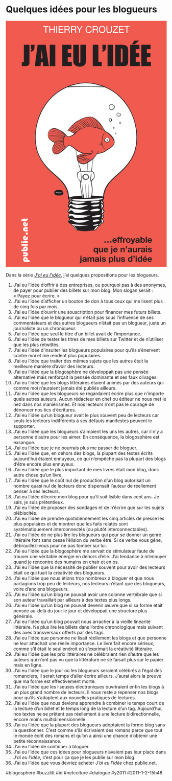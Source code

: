 # Quelques idées pour les blogueurs

![](_i/couv_pacco.png)

Dans la série *[J’ai eu l’idée](../../page/id)*, j’ai quelques propositions pour les blogueurs.
1. J’ai eu l’idée d’offrir à des entreprises, ou pourquoi pas à des anonymes, de payer pour publier des billets sur mon blog. Mon slogan serait : « Payez pour écrire. »
2. J’ai eu l’idée d’afficher un bouton de don à tous ceux qui me lisent plus de cinq fois par mois.
3. J’ai eu l’idée d’ouvrir une souscription pour financer mes futurs billets.
4. J’ai eu l’idée que le blogueur qui n’était pas sous l’influence de ses commentateurs et des autres blogueurs n’était pas un blogueur, juste un journaliste ou un chroniqueur.
5. J’ai eu l’idée que seul le titre d’un billet avait de l’importance.
6. J’ai eu l’idée de tester les titres de mes billets sur Twitter et de n’utiliser que les plus retwittés.
7. J’ai eu l’idée d’insulter les blogueurs populaires pour qu’ils s’énervent contre moi et me rendent plus populaires.
8. J’ai eu l’idée que traiter des mêmes sujets que les autres était la meilleure manière d’avoir des lecteurs.
9. J’ai eu l’idée que la blogosphère ne développait pas une pensée alternative mais renforçait la pensée dominante et ses faux clivages.
10. J’ai eu l’idée que les blogs littéraires étaient animés par des auteurs qui comme moi n’auraient jamais été publiés ailleurs.
11. J’ai eu l’idée que les blogueurs se regardaient écrire plus que n’importe quels autres auteurs. Aucun rédacteur en chef ou éditeur ne nous met le nez dans nos maniérismes. Et nos lecteurs n’ont pas le courage de dénoncer nos tics d’écritures.
12. J’ai eu l’idée qu’un blogueur avait le plus souvent peu de lecteurs car seuls les lecteurs indifférents à ses défauts manifestes peuvent le supporter.
13. J’ai eu l’idée que les blogueurs s’aimaient les uns les autres, car il n’y a personne d’autre pour les aimer. En conséquence, la blogosphère est exsangue.
14. J’ai eu l’idée que je ne pourrais plus me passer de bloguer.
15. J’ai eu l’idée que, en dehors des blogs, la plupart des textes écrits aujourd’hui étaient ennuyeux, ce qui n’empêche pas la plupart des blogs d’être encore plus ennuyeux.
16. J’ai eu l’idée que le plus important de mes livres était mon blog, donc autre chose qu’un livre.
17. J’ai eu l’idée que le coût nul de production d’un blog autorisait un nombre quasi nul de lecteurs donc dispensait l’auteur de réellement penser à ses lecteurs.
18. J’ai eu l’idée d’écrire mon blog pour qu’il soit lisible dans cent ans. Je sais, je suis prétentieux.
19. J’ai eu l’idée de proposer des sondages et de n’écrire que sur les sujets plébiscités.
20. J’ai eu l’idée de prendre quotidiennement les cinq articles de presse les plus populaires et de montrer que les faits relatés sont systématiquement interconnectés (ou plutôt interconnectables).
21. J’ai eu l’idée de ne plus lire les blogueurs qui pour se donner un genre littéraire font sans cesse l’élision du verbe être. Si ce verbe vous gêne, débrouillez-vous pour ne pas tomber sur lui.
22. J’ai eu l’idée que la blogosphère me servait de stimulateur faute de trouver une véritable énergie en dehors d’elle. J’ai tendance à m’ennuyer quand je rencontre des humains en chair et en os.
23. J’ai eu l’idée que la nécessité de publier souvent pour avoir des lecteurs était ce qui tuait la créativité des blogueurs.
24. J’ai eu l’idée que nous étions trop nombreux à bloguer et que nous partagions trop peu de lecteurs, nos lecteurs n’étant que des blogueurs, voire d’anciens blogueurs.
25. J’ai eu l’idée qu’un blog ne pouvait avoir une colonne vertébrale que si son auteur travaillait par ailleurs à des textes plus longs.
26. J’ai eu l’idée qu’un blog ne pouvait devenir œuvre que si sa forme était pensée au-delà du jour le jour et développait une structure plus générale.
27. J’ai eu l’idée qu’un blog pouvait nous arracher à la vieille linéarité littéraire. Ne plus lire les billets dans l’ordre chronologique mais suivant des axes transversaux offerts par des tags.
28. J’ai eu l’idée que personne ne lisait réellement les blogs et que personne ne leur attachait une réelle importance. Le livre fait encore sérieux, comme s’il était le seul endroit où s’exprimait la créativité littéraire.
29. J’ai eu l’idée que les prix littéraires ne célébraient rien d’autre que les auteurs qui n’ont pas vu que la littérature ne se faisait plus sur le papier mais en ligne.
30. J’ai eu l’idée que le jour où les blogueurs seraient célébrés à l’égal des romanciers, il serait temps d’aller écrire ailleurs. J’aurai alors la preuve que ma forme est effectivement morte.
31. J’ai eu l’idée que les liseuses électroniques ouvriraient enfin les blogs à un plus grand nombre de lecteurs. Il nous reste à repenser nos blogs pour qu’ils s’adaptent aux nouvelles pratiques de lectures.
32. J’ai eu l’idée que nous devions apprendre à combiner le temps court de la lecture d’un billet et le temps long de la lecture d’un tag. Aujourd’hui, nos textes ne se prêtent pas réellement à une lecture bidirectionnelle, encore moins multidimensionnelle.
33. J’ai eu l’idée que la plupart des blogueurs adoptaient la forme blog sans la questionner. C’est comme s’ils écrivaient des romans parce que tout le monde écrit des romans et qu’on a ainsi une chance d’obtenir une petite reconnaissance.
34. J’ai eu l’idée de continuer à bloguer.
35. J’ai eu l’idée que ces idées pour blogueurs n’avaient pas leur place dans *J’ai eu l’idée*, c’est pour ça que je les publie sur mon blog.
36. J’ai eu l’idée que vous devriez acheter *J’ai eu l’idée* chez publie.net.


#blogosphere #buzzlitt #id #netculture #dialogue #y2011 #2011-1-2-15h48
